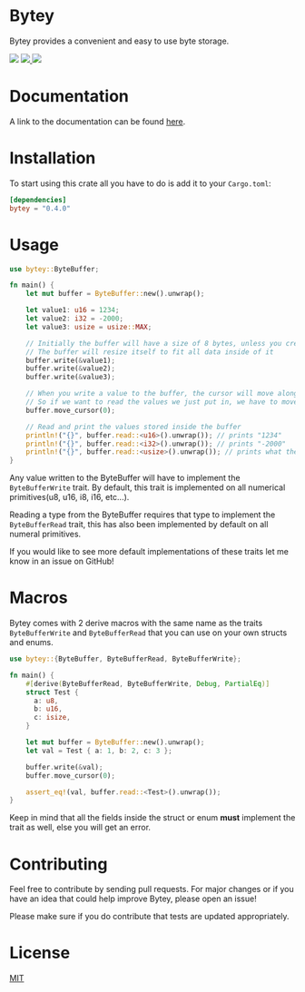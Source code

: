 # Bytey
Bytey provides a convenient and easy to use byte storage.

<p>
    <img src="https://img.shields.io/crates/l/bytey?style=flat-square" />
    <a href="https://crates.io/crates/bytey" alt="Crate">
        <img src="https://img.shields.io/crates/v/bytey?style=flat-square" />
    </a>
    <a href="https://docs.rs/bytey/latest/bytey/" alt="Docs">
        <img src="https://img.shields.io/docsrs/bytey?style=flat-square" />
    </a>
</p>

# Documentation
A link to the documentation can be found [here](https://docs.rs/bytey/latest/bytey/).

# Installation
To start using this crate all you have to do is add it to your ``Cargo.toml``:
```toml
[dependencies]
bytey = "0.4.0"
```

# Usage
```rust
use bytey::ByteBuffer;

fn main() {
    let mut buffer = ByteBuffer::new().unwrap();

    let value1: u16 = 1234;
    let value2: i32 = -2000;
    let value3: usize = usize::MAX;

    // Initially the buffer will have a size of 8 bytes, unless you create the buffer using the with_capacity method
    // The buffer will resize itself to fit all data inside of it
    buffer.write(&value1);
    buffer.write(&value2);
    buffer.write(&value3);

    // When you write a value to the buffer, the cursor will move along
    // So if we want to read the values we just put in, we have to move it back to 0
    buffer.move_cursor(0);

    // Read and print the values stored inside the buffer
    println!("{}", buffer.read::<u16>().unwrap()); // prints "1234"
    println!("{}", buffer.read::<i32>().unwrap()); // prints "-2000"
    println!("{}", buffer.read::<usize>().unwrap()); // prints what the MAX is for usize on the system
}
```
Any value written to the ByteBuffer will have to implement the ``ByteBufferWrite`` trait.
By default, this trait is implemented on all numerical primitives(u8, u16, i8, i16, etc...).

Reading a type from the ByteBuffer requires that type to implement the ``ByteBufferRead`` trait, 
this has also been implemented by default on all numeral primitives.

If you would like to see more default implementations of these traits let me know in an issue on GitHub!

# Macros
Bytey comes with 2 derive macros with the same name as the traits ``ByteBufferWrite`` and ``ByteBufferRead`` 
that you can use on your own structs and enums. 
 
```rust
use bytey::{ByteBuffer, ByteBufferRead, ByteBufferWrite};

fn main() {
    #[derive(ByteBufferRead, ByteBufferWrite, Debug, PartialEq)]
    struct Test {
      a: u8,
      b: u16,
      c: isize,
    }

    let mut buffer = ByteBuffer::new().unwrap();
    let val = Test { a: 1, b: 2, c: 3 };

    buffer.write(&val);
    buffer.move_cursor(0);

    assert_eq!(val, buffer.read::<Test>().unwrap());
}
```
Keep in mind that all the fields inside the struct or enum **must** implement the trait as well, else you will get an error.

# Contributing
Feel free to contribute by sending pull requests. For major changes or if you have an idea that could help improve Bytey, please open an issue!

Please make sure if you do contribute that tests are updated appropriately.

# License
[MIT](https://choosealicense.com/licenses/mit/)